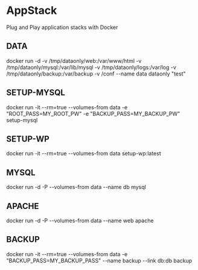 AppStack
========

Plug and Play application stacks with Docker

DATA
----

docker run -d -v /tmp/dataonly/web:/var/www/html -v /tmp/dataonly/mysql:/var/lib/mysql -v /tmp/dataonly/logs:/var/log -v /tmp/dataonly/backup:/var/backup -v /conf --name data dataonly "test"

SETUP-MYSQL
-----------

docker run -it --rm=true --volumes-from data -e "ROOT_PASS=MY_ROOT_PW" -e "BACKUP_PASS=MY_BACKUP_PW" setup-mysql

SETUP-WP
--------

docker run -it --rm=true --volumes-from data setup-wp:latest

MYSQL
-----

docker run -d -P --volumes-from data --name db mysql

APACHE
------

docker run -d -P --volumes-from data --name web apache

BACKUP
------
docker run -it --rm=true --volumes-from data -e "BACKUP_PASS=MY_BACKUP_PASS" --name backup --link db:db backup

